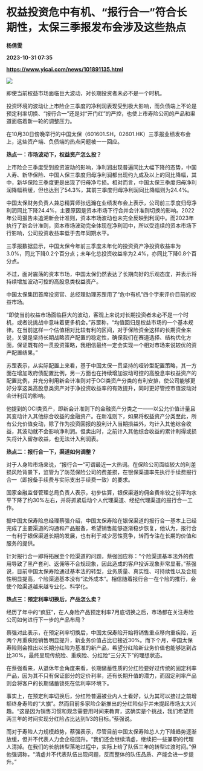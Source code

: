 # 权益投资危中有机、“报行合一”符合长期性，太保三季报发布会涉及这些热点
**杨倩雯**

**2023-10-31 07:35**

**https://www.yicai.com/news/101891135.html**

![](https://imgcdn.yicai.com/uppics/slides/2023/10/38ba8e513b74618f502f29179eef0e7e.jpg)

即使当前权益市场面临巨大波动，对长期投资者未必不是一个时机。

投资环境的波动让上市险企三季度的净利润表现受到极大影响，而负债端上不论是预定利率切换、“报行合一”还是对“开门红”的严控，也使上市寿险公司的产品和渠道面临着新一轮的调整压力。

在10月30日傍晚举行的中国太保（601601.SH，02601.HK）三季报业绩发布会上，这些资产端、负债端的热点问题被一一回应。

**热点一：市场波动下，权益资产怎么投？**

上市险企三季度受到投资波动的影响，净利润出现普遍同比大幅下降的态势，中国人寿、新华保险、中国人保三季度归母净利润都出现约九成及以上的同比降幅，其中，新华保险三季度更是出现了归母净亏损。相对而言，中国太保三季度归母净利润降幅稍缓，但也达到了54.3%，其前三季度归母净利润同比降幅则为24.4%。

中国太保财务负责人兼总精算师张远瀚在业绩发布会上表示，公司前三季度归母净利润同比下降24.4%，主要原因是资本市场下行合并会计准则切换的影响。2022年公司报告未追溯新会计准则，资本市场波动也未完全反映到利润中。而2023年执行了新会计准则，资本市场波动完全体现在净利润中，所以受连续的资本市场下行影响，公司投资收益率低于去年同期水平。

三季报数据显示，中国太保今年前三季度未年化的投资资产净投资收益率为3.0%，同比下降0.2个百分点；未年化总投资收益率为2.4%，亦同比下降0.8个百分点。

不过，面对震荡的资本市场，中国太保仍然表达了长期向好的乐观态度，并表示将持续增加波动可控的高股息类权益资产。

中国太保集团首席投资官、总经理助理苏罡用了“危中有机”四个字来评价目前的权益市场。

“即使当前权益市场面临巨大的波动，客观上来说对长期投资者未必不是一个时机，或者说挑战中意味着更多机会。”苏罡称，“均值回归是权益市场的一个基本规律。在当前这样一个估值相对比较有利的区间，对于保险资金这样的长期资金来说，关键是坚持长期战略资产配置的稳定性，确保我们在赛道选择、结构优化方面，保证既有的一贯投资策略，我相信最终一定会实现一个相对市场来说较优的资产配置结果。”

苏罡表示，从实际配置上来看，基于中国太保一贯坚持的哑铃型配置策略，其一方面在增加政府债配置比例，另一方面也在持续增加波动可控的高股息率权益资产的配置比例，并充分利用新会计准则对于OCI类资产分类的有利安排，使公司能够更好分享这类高股息类资产对于净投资收益率的有效提升，同时更好管控市值波动对会计利润的影响。

他提到的OCI类资产，即新会计准则下的金融资产分类之一——以公允价值计量且其变动计入其他综合收益的金融资产。在新准则下，如果将权益资产分类至此，所有公允价值变动，除了作为投资回报的股利计入当期损益外，均计入其他综合收益，其波动就不会影响净利润。但卖出时，之前计入其他综合收益的累计利得或损失将计入留存收益，也无法计入利润表。

**热点二：报行合一下，渠道如何调整？**

对于人身险市场来说，“报行合一”可谓最近一大热词。在保险公司面临较大的利差损风险背景下，监管为了防范保险公司的费差损，在银保渠道率先执行手续费报行合一（即报备手续费与实际支出手续费一致）的要求。

国家金融监督管理总局负责人表示，初步估算，银保渠道的佣金费率较之前平均水平下降了约30%左右，并将抓紧启动个人代理渠道、经纪代理渠道的报行合一工作。

据中国太保寿险总经理蔡强介绍，中国太保寿险在银保渠道的报行合一基本上已经完成了主要渠道的沟通和产品报备，希望销售能够逐渐稳步恢复，他认为，报行合一有利于银保渠道长期的发展，也有利于减少恶性竞争，转而专注在长期的价值和服务的提供。

针对报行合一即将拓展至个险渠道的问题，蔡强回应称：“个险渠道基本法外的费用导致了黑产套利、返佣等不合规现象，因此造成的客户投诉现象非常显著。”蔡强说，目前中国太保寿险通过基本法的转型，业务质量、真实性、可持续性以及合规性明显提高，个险渠道基本没有“法外成本”。相信随着报行合一在个险的推行，会使个险渠道越来越专业化、科学化。

**热点三：预定利率切换后，产品怎么卖？**

经历了年中的“疯狂”，在人身险产品预定利率7月底切换之后，市场都在关注寿险公司如何进行下一步的产品布局？

蔡强对此表示，在预定利率切换后，中国太保寿险开始将销售重点移向重疾险，近两个月重疾险销售明显提升，新业务价值占比已接近30%。而下个月，中国太保寿险则会推出以长期分红险为基准的新产品，希望分红险新业务价值也能够达到占比30%，最终呈现传统险、重疾险、分红险“三分天下”的理想状态。

在蔡强看来，从退休年金角度来看，长期储蓄性质的分红险要好过传统的固定利率产品，因为其不只有保证部分的定价利率，还有长期升值的潜力，而固定利率产品则会将客户的长期储蓄锁死在低利率环境下。

事实上，在预定利率切换后，分红险普遍被业内人士看好，认为其可以接过之前增额终身寿险的“大旗”。然而目前多家险企新推出的分红险似乎并未提起市场太大兴趣。“这是因为销售习惯和观念需要用时间来教育，这确实是个挑战，我们希望用两三年的时间实现分红险占比达到1/3的目标。”蔡强说。

而对于寿险人力规模趋势，蔡强表示，尽管目前中国太保寿险总人力下降趋势逐渐放缓，但并不代表人力会企稳回升。“我们还会继续清虚，继续把一些兼职的代理人清掉。在我们的长航转型落地过程中，实际上给了队伍三年的转型过渡时间。”但他强调称，“清虚并不代表队伍出现问题，反而整体的队伍品质、产能会进一步提升。”